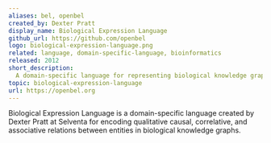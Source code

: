 ```yaml
---
aliases: bel, openbel
created_by: Dexter Pratt
display_name: Biological Expression Language
github_url: https://github.com/openbel
logo: biological-expression-language.png
related: language, domain-specific-language, bioinformatics
released: 2012
short_description:
  A domain-specific language for representing biological knowledge graphs.
topic: biological-expression-language
url: https://openbel.org
---
```


Biological Expression Language is a domain-specific language created by Dexter
Pratt at Selventa for encoding qualitative causal, correlative, and associative
relations between entities in biological knowledge graphs.
